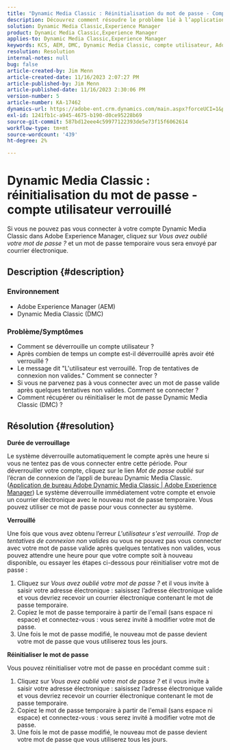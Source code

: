 ```yaml
---
title: "Dynamic Media Classic : Réinitialisation du mot de passe - Compte utilisateur verrouillé"
description: Découvrez comment résoudre le problème lié à l’application Dynamic Media Classic dans Adobe Experience Manager, en raison duquel vous ne pouvez pas vous connecter, vous ne pouvez pas vous connecter, vous devez disposer d’un compte utilisateur verrouillé et vous devez réinitialiser le mot de passe.
solution: Dynamic Media Classic,Experience Manager
product: Dynamic Media Classic,Experience Manager
applies-to: Dynamic Media Classic,Experience Manager
keywords: KCS, AEM, DMC, Dynamic Media Classic, compte utilisateur, Adobe Experience Manager, dépannage, mot de passe temporaire, verrouillé
resolution: Resolution
internal-notes: null
bug: false
article-created-by: Jim Menn
article-created-date: 11/16/2023 2:07:27 PM
article-published-by: Jim Menn
article-published-date: 11/16/2023 2:30:06 PM
version-number: 5
article-number: KA-17462
dynamics-url: https://adobe-ent.crm.dynamics.com/main.aspx?forceUCI=1&pagetype=entityrecord&etn=knowledgearticle&id=813f0873-8984-ee11-8179-6045bd006268
exl-id: 1241fb1c-a945-4675-b190-d0ce95228b69
source-git-commit: 587bd12eee4c59977122393de5e73f15f6062614
workflow-type: tm+mt
source-wordcount: '439'
ht-degree: 2%

---
```


# Dynamic Media Classic : réinitialisation du mot de passe - compte utilisateur verrouillé


Si vous ne pouvez pas vous connecter à votre compte Dynamic Media Classic dans Adobe Experience Manager, cliquez sur *Vous avez oublié votre mot de passe ?* et un mot de passe temporaire vous sera envoyé par courrier électronique.

## Description {#description}


### <b>Environnement</b>

- Adobe Experience Manager (AEM)
- Dynamic Media Classic (DMC)




### <b>Problème/Symptômes</b>

- Comment se déverrouille un compte utilisateur ?
- Après combien de temps un compte est-il déverrouillé après avoir été verrouillé ?
- Le message dit &quot;L&#39;utilisateur est verrouillé. Trop de tentatives de connexion non valides.&quot; Comment se connecter ?
- Si vous ne parvenez pas à vous connecter avec un mot de passe valide après quelques tentatives non valides. Comment se connecter ?
- Comment récupérer ou réinitialiser le mot de passe Dynamic Media Classic (DMC) ?



## Résolution {#resolution}


<b>Durée de verrouillage</b>

Le système déverrouille automatiquement le compte après une heure si vous ne tentez pas de vous connecter entre cette période. Pour déverrouiller votre compte, cliquez sur le lien *Mot de passe oublié* sur l’écran de connexion de l’appli de bureau Dynamic Media Classic. ([Application de bureau Adobe Dynamic Media Classic | Adobe Experience Manager](https://experienceleague.adobe.com/docs/dynamic-media-classic/using/new-ui-2020.html?lang=en)) Le système déverrouille immédiatement votre compte et envoie un courrier électronique avec le nouveau mot de passe temporaire. Vous pouvez utiliser ce mot de passe pour vous connecter au système.



<b>Verrouillé</b>

Une fois que vous avez obtenu l’erreur *L&#39;utilisateur s&#39;est verrouillé. Trop de tentatives de connexion non valides* ou vous ne pouvez pas vous connecter avec votre mot de passe valide après quelques tentatives non valides, vous pouvez attendre une heure pour que votre compte soit à nouveau disponible, ou essayer les étapes ci-dessous pour réinitialiser votre mot de passe :

1. Cliquez sur *Vous avez oublié votre mot de passe ?* et il vous invite à saisir votre adresse électronique : saisissez l’adresse électronique valide et vous devriez recevoir un courrier électronique contenant le mot de passe temporaire.
2. Copiez le mot de passe temporaire à partir de l&#39;email (sans espace ni espace) et connectez-vous : vous serez invité à modifier votre mot de passe.
3. Une fois le mot de passe modifié, le nouveau mot de passe devient votre mot de passe que vous utiliserez tous les jours.


<b>Réinitialiser le mot de passe</b>

Vous pouvez réinitialiser votre mot de passe en procédant comme suit :

1. Cliquez sur *Vous avez oublié votre mot de passe ?* et il vous invite à saisir votre adresse électronique : saisissez l’adresse électronique valide et vous devriez recevoir un courrier électronique contenant le mot de passe temporaire.
2. Copiez le mot de passe temporaire à partir de l&#39;email (sans espace ni espace) et connectez-vous : vous serez invité à modifier votre mot de passe.
3. Une fois le mot de passe modifié, le nouveau mot de passe devient votre mot de passe que vous utiliserez tous les jours.

